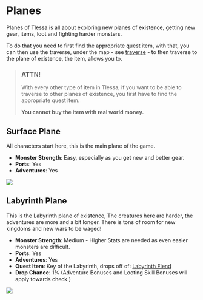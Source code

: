 # Planes

Planes of Tlessa is all about exploring new planes of existence, getting new gear, items, loot and fighting harder monsters.

To do that you need to first find the appropriate quest item, with that, you can then use the traverse, under the map - 
see [traverse](/information/traverse) - to then traverse to the plane of existence, the item, allows you to.

> ### ATTN!
> 
> With every other type of item in Tlessa, if you want to be able to traverse to other planes of existence, you
> first have to find the appropriate quest item.
> 
> **You cannot buy the item with real world money.**

## Surface Plane

All characters start here, this is the main plane of the game.

- **Monster Strength**: Easy, especially as you get new and better gear.
- **Ports**: Yes
- **Adventures**: Yes

<div class="mb-4">
    <a href="/storage/info/planes/images/surface.jpg" class="glightbox">
        <img src="/storage/info/planes/images/surface.jpg" class="img-fluid" />
    </a>
</div>

## Labyrinth Plane

This is the Labyrinth plane of existence, The creatures here are harder, the adventures are more and a bit longer.
There is tons of room for new kingdoms and new wars to be waged!

- **Monster Strength**: Medium - Higher Stats are needed as even easier monsters are difficult.
- **Ports**: Yes
- **Adventures**: Yes
- **Quest Item**: Key of the Labyrinth, drops off of: [Labyrinth Fiend](information/monster/22)
- **Drop Chance**: 1% (Adventure Bonuses and Looting Skill Bonuses will apply towards check.)

<div class="mb-4">
    <a href="/storage/info/planes/images/labyrinth.jpeg" class="glightbox">
        <img src="/storage/info/planes/images/labyrinth.jpeg" class="img-fluid" />
    </a>
</div>

